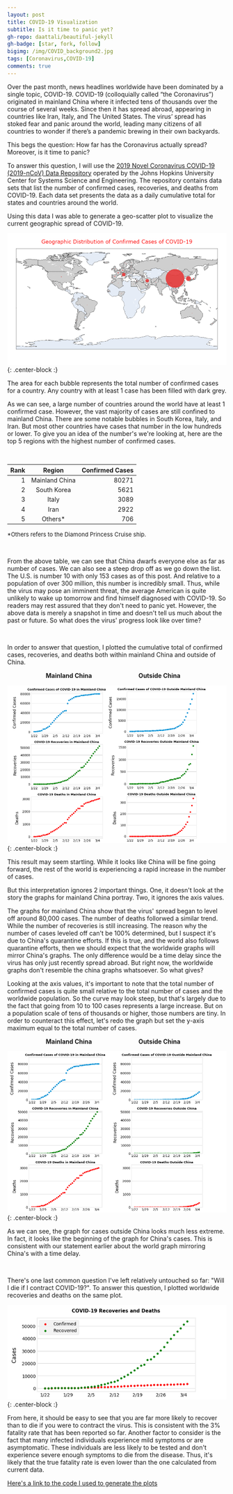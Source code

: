 ```yaml
---
layout: post
title: COVID-19 Visualization
subtitle: Is it time to panic yet?
gh-repo: daattali/beautiful-jekyll
gh-badge: [star, fork, follow]
bigimg: /img/COVID_background2.jpg
tags: [Coronavirus,COVID-19]
comments: true
---
```


Over the past month, news headlines worldwide have been dominated by a single topic, COVID-19. COVID-19 (colloquially called “the Coronavirus”) originated in mainland China where it infected tens of thousands over the course of several weeks. Since then it has spread abroad, appearing in countries like Iran, Italy, and The United States. The virus’ spread has stoked fear and panic around the world, leading many citizens of all countries to wonder if there’s a pandemic brewing in their own backyards. 

This begs the question: How far has the Coronavirus actually spread? Moreover, is it time to panic?

To answer this question, I will use the [2019 Novel Coronavirus COVID-19 (2019-nCoV) Data Repository](https://github.com/CSSEGISandData/COVID-19) operated by the Johns Hopkins University Center for Systems Science and Engineering. The repository contains data sets that list the number of confirmed cases, recoveries, and deaths from COVID-19. Each data set presents the data as a daily cumulative total for states and countries around the world.

Using this data I was able to generate a geo-scatter plot to visualize the current geographic spread of COVID-19.

![GeoScatter](/img/a1.png){: .center-block :}

The area for each bubble represents the total number of confirmed cases for a country. Any country with at least 1 case has been filled with dark grey. 

As we can see, a large number of countries around the world have at least 1 confirmed case. However, the vast majority of cases are still confined to mainland China. There are some notable bubbles in South Korea, Italy, and Iran. But most other countries have cases that number in the low hundreds or lower. To give you an idea of the number's we're looking at, here are the top 5 regions with the highest number of confirmed cases.

&nbsp;

| Rank |     Region     | Confirmed Cases |
|-----:|:--------------:|----------------:|
|    1 | Mainland China |           80271 |
|    2 |   South Korea  |            5621 |
|    3 |      Italy     |            3089 |
|    4 |      Iran      |            2922 |
|    5 |     Others*    |             706 |

 
<font size="2"> *Others refers to the Diamond Princess Cruise ship.</font>

&nbsp;

From the above table, we can see that China dwarfs everyone else as far as number of cases. We can also see a steep drop off as we go down the list. The U.S. is number 10 with only 153 cases as of this post. And relative to a population of over 300 million, this number is incredibly small. Thus, while the virus may pose an imminent threat, the average American is quite unlikely to wake up tomorrow and find himself diagnosed with COVID-19. So readers may rest assured that they don't need to panic yet. However, the above data is merely a snapshot in time and doesn't tell us much about the past or future. So what does the virus' progress look like over time?

&nbsp;

In order to answer that question, I plotted the cumulative total of confirmed cases, recoveries, and deaths both within mainland China and outside of China.

  **<center>Mainland China &emsp; &emsp; &emsp; &emsp; &emsp; &emsp; Outside China &emsp; </center>**

![COVID_2](/img/COVID_2.jpg){: .center-block :}

This result may seem startling. While it looks like China will be fine going forward, the rest of the world is experiencing a rapid increase in the number of cases.

But this interpretation ignores 2 important things. One, it doesn't look at the story the graphs for mainland China portray. Two, it ignores the axis values. 

The graphs for mainland China show that the virus' spread began to level off around 80,000 cases. The number of deaths follorwed a similar trend. While the number of recoveries is still increasing. The reason why the number of cases leveled off can't be 100% determined, but I suspect it's due to China's quarantine efforts. If this is true, and the world also follows quarantine efforts, then we should expect that the worldwide graphs will mirror China's graphs. The only difference would be a time delay since the virus has only just recently spread abroad. But right now, the worldwide graphs don't resemble the china graphs whatsoever. So what gives?


Looking at the axis values, it's important to note that the total number of confirmed cases is quite small relative to the total number of cases and the worldwide population. So the curve may look steep, but that's largely due to the fact that going from 10 to 100 cases represents a large increase. But on a population scale of tens of thousands or higher, those numbers are tiny. In order to counteract this effect, let's redo the graph but set the y-axis maximum equal to the total number of cases. 

**<center>Mainland China &emsp; &emsp; &emsp; &emsp; &emsp; &emsp; Outside China &emsp; </center>**

![COVID_3](/img/COVID_3.jpg){: .center-block :}

As we can see, the graph for cases outside China looks much less extreme. In fact, it looks like the beginning of the graph for China's cases. This is consistent with our statement earlier about the world graph mirroring China's with a time delay.

&nbsp;

There's one last common question I've left relatively untouched so far: "Will I die if I contract COVID-19?". To answer this question, I plotted worldwide recoveries and deaths on the same plot.

![COVID_4.5](/img/COVID_4.5.jpg){: .center-block :}

From here, it should be easy to see that you are far more likely to recover than to die if you were to contract the virus. This is consistent with the 3% fatality rate that has been reported so far. Another factor to consider is the fact that many infected individuals experience mild symptoms or are asymptomatic. These individuals are less likely to be tested and don't experience severe enough symptoms to die from the disease. Thus, it's likely that the true fatality rate is even lower than the one calculated from current data.




[Here's a link to the code I used to generate the plots](https://github.com/HKang42/DS-Unit-1-Build/blob/master/COVID_19_Project.ipynb)

